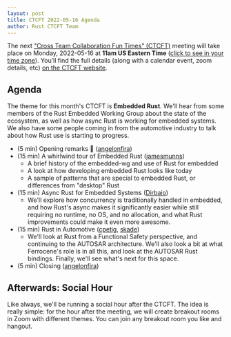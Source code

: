 ```yaml
---
layout: post
title: CTCFT 2022-05-16 Agenda
author: Rust CTCFT Team
---
```


The next ["Cross Team Collaboration Fun Times" (CTCFT)][CTCFT] meeting will take
place on Monday, 2022-05-16 at **11am US Eastern Time** ([click to see in your
time zone][timezone]). You’ll find the full details (along with a calendar
event, zoom details, etc) [on the CTCFT website][CTCFT-meeting].

[CTCFT]: https://rust-lang.github.io/ctcft/
[timezone]: https://everytimezone.com/s/6c2a0d08
[CTCFT-meeting]: https://rust-lang.github.io/ctcft/meetings/2022-05-16.html

## Agenda

The theme for this month's CTCFT is **Embedded Rust**. We'll hear from some
members of the Rust Embedded Working Group about the state of the ecosystem, as
well as how async Rust is working for embedded systems. We also have some people
coming in from the automotive industry to talk about how Rust use is starting to
progress.

- (5 min) Opening remarks 👋 ([angelonfira])
- (15 min) A whirlwind tour of Embedded Rust ([jamesmunns])
  - A brief history of the embedded-wg and use of Rust for embedded
  - A look at how developing embedded Rust looks like today
  - A sample of patterns that are special to embedded Rust, or differences from
    "desktop" Rust
- (15 min) Async Rust for Embedded Systems ([Dirbaio])
  - We'll explore how concurrency is traditionally handled in embedded, and how
    Rust's async makes it significantly easier while still requiring no runtime,
    no OS, and no allocation, and what Rust improvements could make it even more
    awesome.
- (15 min) Rust in Automotive ([cpetig], [skade])
  - We'll look at Rust from a Functional Safety perspective, and continuing to
    the AUTOSAR architecture. We'll also look a bit at what Ferrocene's role is
    in all this, and look at the AUTOSAR Rust bindings. Finally, we'll see
    what's next for this space.
- (5 min) Closing ([angelonfira])

[angelonfira]: https://github.com/angelonfira
[jamesmunns]: https://github.com/jamesmunns
[Dirbaio]: https://github.com/Dirbaio
[cpetig]: https://github.com/cpetig
[skade]: https://github.com/skade

## Afterwards: Social Hour

Like always, we'll be running a social hour after the CTCFT. The idea is really
simple: for the hour after the meeting, we will create breakout rooms in Zoom
with different themes. You can join any breakout room you like and hangout.
